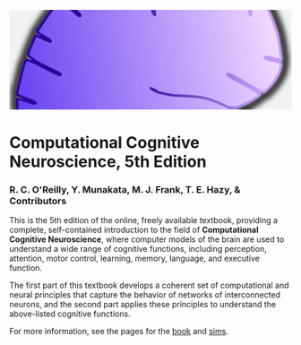 ![Brain Slice Image](media/ccn_brain_slice.png)

# Computational Cognitive Neuroscience, 5th Edition

### R. C. O'Reilly, Y. Munakata, M. J. Frank, T. E. Hazy, & Contributors

This is the 5th edition of the online, freely available textbook, providing a complete, self-contained introduction to the field of **Computational Cognitive Neuroscience**, where computer models of the brain are used to understand a wide range of cognitive functions, including perception, attention, motor control, learning, memory, language, and executive function.

The first part of this textbook develops a coherent set of computational and neural principles that capture the behavior of networks of interconnected neurons, and the second part applies these principles to understand the above-listed cognitive functions.

For more information, see the pages for the [book](book) and [sims](sims).

